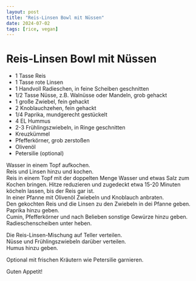 ```yaml
---
layout: post
title: "Reis-Linsen Bowl mit Nüssen"
date: 2024-07-02
tags: [rice, vegan]
---
```

# Reis-Linsen Bowl mit Nüssen

- 1 Tasse Reis
- 1 Tasse rote Linsen
- 1 Handvoll Radieschen, in feine Scheiben geschnitten
- 1/2 Tasse Nüsse, z.B. Walnüsse oder Mandeln, grob gehackt
- 1 große Zwiebel, fein gehackt
- 2 Knoblauchzehen, fein gehackt
- 1/4 Paprika, mundgerecht gestückelt
- 4 EL Hummus
- 2-3 Frühlingszwiebeln, in Ringe geschnitten
- Kreuzkümmel
- Pfefferkörner, grob zerstoßen
- Olivenöl
- Petersilie (optional)


Wasser in einem Topf aufkochen.  
Reis und Linsen hinzu und kochen.  
Reis in einem Topf mit der doppelten Menge Wasser und etwas Salz zum Kochen bringen. Hitze reduzieren und zugedeckt etwa 15-20 Minuten köcheln lassen, bis der Reis gar ist.  
In einer Pfanne mit Olivenöl Zwiebeln und Knoblauch anbraten.  
Den gekochten Reis und die Linsen zu den Zwiebeln in dei Pfanne geben.  
Paprika hinzu geben.  
Cumin, Pfefferkörner und nach Belieben sonstige Gewürze hinzu geben.  
Radieschenscheiben unter heben.  

Die Reis-Linsen-Mischung auf Teller verteilen.  
Nüsse und Frühlingszwiebeln darüber verteilen.  
Humus hinzu geben.  

Optional mit frischen Kräutern wie Petersilie garnieren.  

Guten Appetit!  
